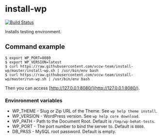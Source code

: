 # install-wp

[![Build Status](https://travis-ci.org/vccw-team/install-wp.svg?branch=master)](https://travis-ci.org/vccw-team/install-wp)

Installs testing environment.

## Command example

```
$ export WP_PORT=8080
$ export WP_VERSION=latest
$ curl https://raw.githubusercontent.com/vccw-team/install-wp/master/install-wp.sh | /usr/bin/env bash
$ curl https://raw.githubusercontent.com/vccw-team/install-wp/master/run-wp.sh | /usr/bin/env bash
```

Then you can access [http://127.0.0.1:8080/](http://127.0.0.1:8080/).

### Envinronment variables

* WP_THEME - Slug or Zip URL of the Theme. See `wp help theme install`.
* WP_VERSION - WordPress version. See `wp help core download`.
* WP_PATH - Path to the Document Root. Default is `/tmp/wp-behat-tests`.
* WP_PORT - The port number to bind the server to. Default is `8080`.
* DB_PASS - MySQL root password. Default is empty.
